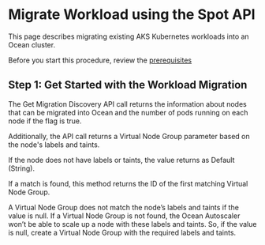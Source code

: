 # Migrate Workload using the Spot API

This page describes migrating existing AKS Kubernetes workloads into an Ocean cluster.

Before you start this procedure, review the [prerequisites]()

##  Step 1: Get Started with the Workload Migration

The Get Migration Discovery API call returns the information about nodes that can be migrated into Ocean and the number of pods running on each node if the flag is true.

Additionally, the API call returns a Virtual Node Group parameter based on the node's labels and taints.

If the node does not have labels or taints, the value returns as Default (String).

If a match is found, this method returns the ID of the first matching Virtual Node Group.

A Virtual Node Group does not match the node’s labels and taints if the value is null. If a Virtual Node Group is not found, the Ocean Autoscaler won’t be able to scale up a node with these labels and taints. So, if the value is null, create a Virtual Node Group with the required labels and taints.
